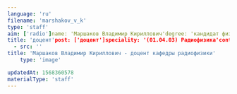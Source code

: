 ```yaml
---
language: 'ru'
filename: 'marshakov_v_k'
type: 'staff'
aim: ['radio']name: 'Маршаков Владимир Кириллович'degree: 'кандидат физико-математических наук'
title: 'доцент'post: ['доцент']speciality: '(01.04.03) Радиофизика'contacts: []avatar:
  - src: ''
title: 'Маршаков Владимир Кириллович - доцент кафедры радиофизики'
    type: 'image'

updatedAt: 1568360578
materialType: 'staff'
---
```


